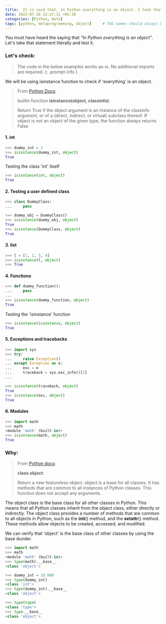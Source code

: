 ```yaml
---
title:  It is said that, in Python everything is an object. I took that statement literally.
date: 2023-07-26 22:27:11 +05:30
categories: [Python, meta]
tags: [python, metaprogramming, object]     # TAG names should always be lowercase
---
```

You must have heard the saying that *"In Python everything is an object"*. Let's take that statement literally and test it.

### Let's check:

> The code in the below examples works as-is. No additional imports are required.
{: .prompt-info }

We will be using isinstance function to check if 'everything' is an object.
> From [Python Docs](https://docs.python.org/3/library/functions.html#isinstance):
>  
> builtin function **isinstance(object, classinfo)**:
> 
>  Return True if the object argument is an instance of the classinfo argument, or of a (direct, indirect, or virtual) subclass thereof. If object is not an object of the given type, the function always returns False

#### 1. int
```python
>>> dummy_int = 3
>>> isinstance(dummy_int, object)
True
```

Testing the class 'int' itself
```python
>>> isinstance(int, object)
True
```
#### 2. Testing a user defined class

```python
>>> class DummyClass:
... 	pass

>>> dummy_obj = DummyClass()
>>> isinstance(dummy_obj, object)
True
>>> isinstance(DummyClass, object)
True

```
#### 3. list

```python
>>> l = [1, 2, 3, 4]
>>> isinstance(l, object)
>>> True
```
#### 4. Functions

```python
>>> def dummy_function():
...     pass
...
>>> isinstance(dummy_function, object)
True
```

Testing the 'isinstance' function
```python
>>> isinstance(isinstance, object)
True
```

#### 5. Exceptions and tracebacks
```python
>>> import sys
>>> try:
...     raise Exception()
... except Exception as e:
...     exc = e
...     traceback = sys.exc_info()[2]
...

>>> isinstance(traceback, object)
True
>>> isinstance(exc, object)
True
```

#### 6. Modules

```python
>>> import math
>>> math
<module 'math' (built-in)>
>>> isinstance(math, object)
True
```

### Why:

>From [Python docs](https://docs.python.org/3/library/functions.html?highlight=object#object):
>
> **class object**:
>
> Return a new featureless object. object is a base for all classes. It has methods that are common to all instances of Python classes. This function does not accept any arguments.


The object class is the base class for all other classes in Python. This means that all Python classes inherit from the object class, either directly or indirectly. The object class provides a number of methods that are common to all objects in Python, such as the __init__() method, and the __setattr__() method. These methods allow objects to be created, accessed, and modified.

We can verify that 'object' is the base class of other classes by using the base dunder.
```python
>>> import math
>>> math
<module 'math' (built-in)>
>>> type(math).__base__
<class 'object'>
```
```python
>>> dummy_int = 10_000
>>> type(dummy_int)
<class 'int'>
>>> type(dummy_int).__base__
<class 'object'>
```
```python
>>> type(type)
<class 'type'>
>>> type.__base__
<class 'object'>
```
